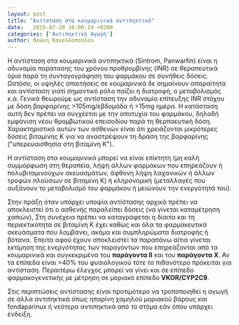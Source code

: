 ```yaml
---
layout: post
title: "Αντίσταση στα κουμαρινικά αντιπηκτικά"
date:   2015-07-20 16:06:14 +0300
categories: ['Αντιπηκτική Αγωγή']
author: Θεώνη Κανελλοπούλου
---
```


Η αντίσταση στα κουμαρινικά αντιπηκτικά (Sintrom, Panwarfin) είναι η αδυναμία παράτασης του χρόνου προθρομβίνης (INR) σε θεραπευτικά όρια παρά τη συνταγογράφηση του φαρμάκου σε συνήθεις δόσεις. Ωστόσο, οι υψηλές απαιτήσεις σε κουμαρινικά δε σημαίνουν απαραίτητα και αντίσταση γιατί σημαντικό ρόλο παίζει η διατροφή, ο μεταβολισμός κ.ά. Γενικά θεωρούμε ως αντίσταση την αδυναμία επίτευξης INR στόχου με δόση βαρφαρίνης \>105mg/εβδομάδα ή \>15mg ημέρα. Η κατάσταση αυτή δεν πρέπει να συγχέεται με την αποτυχία του φαρμάκου, δηλαδή εμφάνιση νέου θρομβωτικού επεισοδίου παρά τη θερπαευτική δόση. Χαρακτηριστικό αυτών των ασθενών είναι ότι χρειάζονται μικρότερες δόσεις βιταμίνης Κ για να αναστρέψουν τη δράση της βαρφαρίνης ("υπερευαισθησία στη βιταμίνη Κ").
<!--break-->

Η αντίσταση στα κουμαρινικά μπορεί να είναι επίκτητη (μη καλή συμμόρφωση στη θεραπεία, λήψη άλλων φαρμάκων που επηρεάζουν ή πολυβιταμινούχων σκευασμάτων, άφθονη λήψη λαχανικών ή άλλων τροφών πλούσιων σε βιταμίνη Κ) ή κληρονομική (μεταλλαγές που αυξάνουν το μεταβολισμό του φαρμάκου ή μειώνουν την ενεργότητά του).

Στην πράξη όταν υπάρχει υποψία αντίστασης αρχικά πρέπει να αποκλειστεί ότι ο ασθενής παραλείπει δόσεις (να γίνεται καταμέτρηση χαπιών), Στη συνέχεια πρέπει να καταγράφεται η δίαιτα και τη περιεκτικότητα σε βιταμίνη Κ έχει καθώς και όλα τα φαρμακευτικά σκευάσματα που λαμβάνει, ακόμα και συμπληρώματα διατροφής ή βότανα. Έπειτα αφού έχουν αποκλειστεί τα παραπάνω αίτια γίνεται εκτίμηση της ενεργότητας των παραγόντων που επηρεάζονται από τα κουμαρινικά και συγκεκριμένα του **παράγοντα ΙΙ** και του **παράγοντα X**. Αν τα επίπεδα είναι \>40% του φυσιολογικού τότε το πιθανότερο πρόκειται για αντίσταση. Περαιτέρω έλεγχος μπορεί να γίνει και σε επίπεδο φαρμακογενετικής με μέτρηση σε μοριακό επίπεδο **VKOR/CYP2C9**.

Στις περιπτώσεις αντίστασης είναι προτιμότερο να τροποποιηθεί η αγωγή σε άλλα αντιπηκτικά όπως ηπαρίνη χαμηλού μοριακού βάρους και fondaparinux ή νεότερα αντιπηκτικά από το στόμα εάν όπου υπάρχει ένδειξη.

